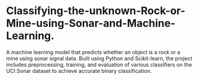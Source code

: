 # Classifying-the-unknown-Rock-or-Mine-using-Sonar-and-Machine-Learning.
A machine learning model that predicts whether an object is a rock or a mine using sonar signal data. Built using Python and Scikit-learn, the project includes preprocessing, training, and evaluation of various classifiers on the UCI Sonar dataset to achieve accurate binary classification.
